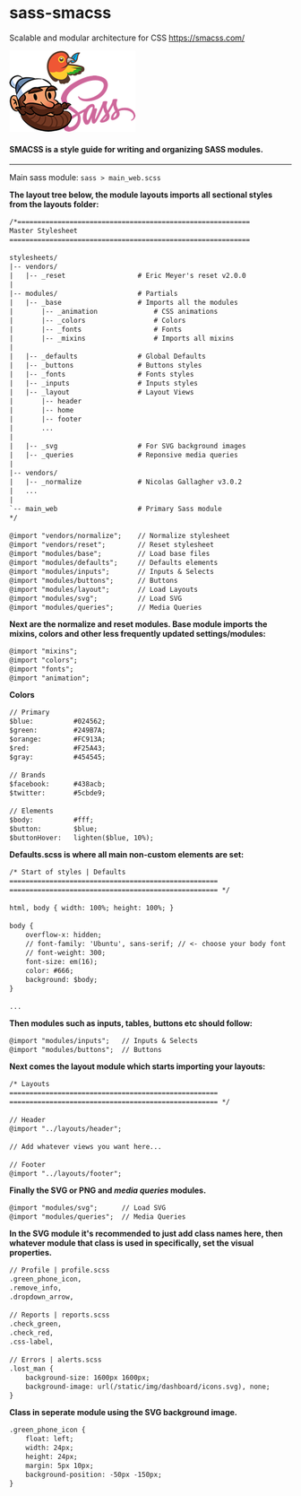# sass-smacss
Scalable and modular architecture for CSS https://smacss.com/

![Bower, SMACSS, SASS](https://raw.githubusercontent.com/leongaban/github_images/master/bower-jack-sass.png)

#### SMACSS is a style guide for writing and organizing SASS modules.
*******

Main sass module: `sass > main_web.scss`

<strong>The layout tree below, the module layouts imports all sectional styles from the layouts folder:</strong>

```
/*==========================================================
Master Stylesheet 
============================================================

stylesheets/
|-- vendors/
|   |-- _reset       	    	# Eric Meyer's reset v2.0.0
|
|-- modules/            	    # Partials
|   |-- _base           	    # Imports all the modules
|   	|-- _animation      	    # CSS animations
|   	|-- _colors         	    # Colors
|   	|-- _fonts          	    # Fonts
|   	|-- _mixins         	    # Imports all mixins
|
|   |-- _defaults       	    # Global Defaults
|   |-- _buttons         	    # Buttons styles
|   |-- _fonts         	    	# Fonts styles
|   |-- _inputs          	    # Inputs styles
|   |-- _layout         	    # Layout Views
|   	|-- header
|   	|-- home
|   	|-- footer
|   	...
|
|   |-- _svg					# For SVG background images
|   |-- _queries				# Reponsive media queries
|
|-- vendors/
|   |-- _normalize      	    # Nicolas Gallagher v3.0.2
|   ...
|
`-- main_web				    # Primary Sass module
*/

@import "vendors/normalize"; 	// Normalize stylesheet
@import "vendors/reset";		// Reset stylesheet
@import "modules/base";			// Load base files
@import "modules/defaults";		// Defaults elements
@import "modules/inputs";		// Inputs & Selects
@import "modules/buttons";		// Buttons
@import "modules/layout";		// Load Layouts
@import "modules/svg";			// Load SVG
@import "modules/queries";		// Media Queries
```

<strong>Next are the normalize and reset modules. Base module imports the mixins, colors and other less frequently updated settings/modules:</strong>

```
@import "mixins";
@import "colors";
@import "fonts";
@import "animation";
```

<strong>Colors</strong>
```
// Primary
$blue: 			#024562;
$green: 		#249B7A;
$orange: 		#FC913A;
$red: 			#F25A43;
$gray:			#454545;

// Brands
$facebook: 		#438acb;
$twitter: 		#5cbde9;

// Elements
$body: 			#fff;
$button: 		$blue;
$buttonHover:	lighten($blue, 10%);
```

<strong>Defaults.scss is where all main non-custom elements are set:</strong>

```
/* Start of styles | Defaults
====================================================
==================================================== */

html, body { width: 100%; height: 100%; } 

body {
	overflow-x: hidden;
    // font-family: 'Ubuntu', sans-serif; // <- choose your body font
	// font-weight: 300;
    font-size: em(16);
    color: #666;
	background: $body;
}

...
```

<strong>Then modules such as inputs, tables, buttons etc should follow:</strong>
```
@import "modules/inputs";	// Inputs & Selects
@import "modules/buttons";	// Buttons
```

<strong>Next comes the layout module which starts importing your layouts:</strong>
```
/* Layouts
====================================================
==================================================== */

// Header
@import "../layouts/header";

// Add whatever views you want here...

// Footer
@import "../layouts/footer";
```

<strong>Finally the SVG or PNG and <i>media queries</i> modules.</strong>
```
@import "modules/svg";		// Load SVG
@import "modules/queries";	// Media Queries
```

<strong>In the SVG module it's recommended to just add class names here, then whatever module that class is used in specifically, set the visual properties.</strong>

```
// Profile | profile.scss
.green_phone_icon,
.remove_info,
.dropdown_arrow,

// Reports | reports.scss
.check_green,
.check_red,
.css-label,

// Errors | alerts.scss
.lost_man {
	background-size: 1600px 1600px;
	background-image: url(/static/img/dashboard/icons.svg), none;
}
```

<strong>Class in seperate module using the SVG background image.</strong>
```
.green_phone_icon {
	float: left;
	width: 24px;
	height: 24px;
	margin: 5px 10px;
	background-position: -50px -150px;
}
```
